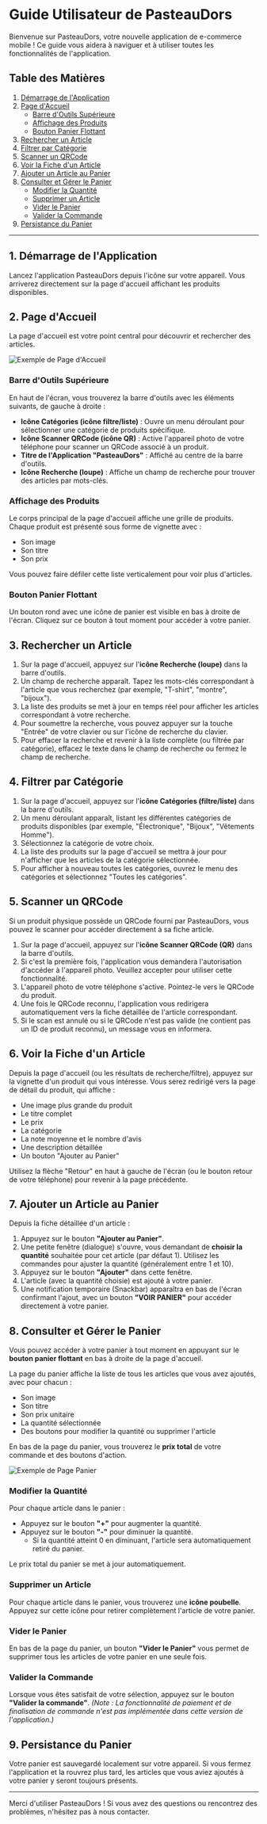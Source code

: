 # Guide Utilisateur de PasteauDors

Bienvenue sur PasteauDors, votre nouvelle application de e-commerce mobile ! Ce guide vous aidera à naviguer et à utiliser toutes les fonctionnalités de l'application.

## Table des Matières

1.  [Démarrage de l'Application](#1-démarrage-de-lapplication)
2.  [Page d'Accueil](#2-page-daccueil)
    *   [Barre d'Outils Supérieure](#barre-doutils-supérieure)
    *   [Affichage des Produits](#affichage-des-produits)
    *   [Bouton Panier Flottant](#bouton-panier-flottant)
3.  [Rechercher un Article](#3-rechercher-un-article)
4.  [Filtrer par Catégorie](#4-filtrer-par-catégorie)
5.  [Scanner un QRCode](#5-scanner-un-qrcode)
6.  [Voir la Fiche d'un Article](#6-voir-la-fiche-dun-article)
7.  [Ajouter un Article au Panier](#7-ajouter-un-article-au-panier)
8.  [Consulter et Gérer le Panier](#8-consulter-et-gérer-le-panier)
    *   [Modifier la Quantité](#modifier-la-quantité)
    *   [Supprimer un Article](#supprimer-un-article)
    *   [Vider le Panier](#vider-le-panier)
    *   [Valider la Commande](#valider-la-commande)
9.  [Persistance du Panier](#9-persistance-du-panier)

---

## 1. Démarrage de l'Application

Lancez l'application PasteauDors depuis l'icône sur votre appareil. Vous arriverez directement sur la page d'accueil affichant les produits disponibles.

## 2. Page d'Accueil

La page d'accueil est votre point central pour découvrir et rechercher des articles.

![Exemple de Page d'Accueil](lien_vers_screenshot_page_accueil.png) <!-- Optionnel: ajoute un screenshot -->

### Barre d'Outils Supérieure

En haut de l'écran, vous trouverez la barre d'outils avec les éléments suivants, de gauche à droite :

*   **Icône Catégories (icône filtre/liste)** : Ouvre un menu déroulant pour sélectionner une catégorie de produits spécifique.
*   **Icône Scanner QRCode (icône QR)** : Active l'appareil photo de votre téléphone pour scanner un QRCode associé à un produit.
*   **Titre de l'Application "PasteauDors"** : Affiché au centre de la barre d'outils.
*   **Icône Recherche (loupe)** : Affiche un champ de recherche pour trouver des articles par mots-clés.

### Affichage des Produits

Le corps principal de la page d'accueil affiche une grille de produits. Chaque produit est présenté sous forme de vignette avec :
*   Son image
*   Son titre
*   Son prix

Vous pouvez faire défiler cette liste verticalement pour voir plus d'articles.

### Bouton Panier Flottant

Un bouton rond avec une icône de panier est visible en bas à droite de l'écran. Cliquez sur ce bouton à tout moment pour accéder à votre panier.

## 3. Rechercher un Article

1.  Sur la page d'accueil, appuyez sur l'**icône Recherche (loupe)** dans la barre d'outils.
2.  Un champ de recherche apparaît. Tapez les mots-clés correspondant à l'article que vous recherchez (par exemple, "T-shirt", "montre", "bijoux").
3.  La liste des produits se met à jour en temps réel pour afficher les articles correspondant à votre recherche.
4.  Pour soumettre la recherche, vous pouvez appuyer sur la touche "Entrée" de votre clavier ou sur l'icône de recherche du clavier.
5.  Pour effacer la recherche et revenir à la liste complète (ou filtrée par catégorie), effacez le texte dans le champ de recherche ou fermez le champ de recherche.

## 4. Filtrer par Catégorie

1.  Sur la page d'accueil, appuyez sur l'**icône Catégories (filtre/liste)** dans la barre d'outils.
2.  Un menu déroulant apparaît, listant les différentes catégories de produits disponibles (par exemple, "Électronique", "Bijoux", "Vêtements Homme").
3.  Sélectionnez la catégorie de votre choix.
4.  La liste des produits sur la page d'accueil se mettra à jour pour n'afficher que les articles de la catégorie sélectionnée.
5.  Pour afficher à nouveau toutes les catégories, ouvrez le menu des catégories et sélectionnez "Toutes les catégories".

## 5. Scanner un QRCode

Si un produit physique possède un QRCode fourni par PasteauDors, vous pouvez le scanner pour accéder directement à sa fiche article.

1.  Sur la page d'accueil, appuyez sur l'**icône Scanner QRCode (QR)** dans la barre d'outils.
2.  Si c'est la première fois, l'application vous demandera l'autorisation d'accéder à l'appareil photo. Veuillez accepter pour utiliser cette fonctionnalité.
3.  L'appareil photo de votre téléphone s'active. Pointez-le vers le QRCode du produit.
4.  Une fois le QRCode reconnu, l'application vous redirigera automatiquement vers la fiche détaillée de l'article correspondant.
5.  Si le scan est annulé ou si le QRCode n'est pas valide (ne contient pas un ID de produit reconnu), un message vous en informera.

## 6. Voir la Fiche d'un Article

Depuis la page d'accueil (ou les résultats de recherche/filtre), appuyez sur la vignette d'un produit qui vous intéresse.
Vous serez redirigé vers la page de détail du produit, qui affiche :
*   Une image plus grande du produit
*   Le titre complet
*   Le prix
*   La catégorie
*   La note moyenne et le nombre d'avis
*   Une description détaillée
*   Un bouton "Ajouter au Panier"

Utilisez la flèche "Retour" en haut à gauche de l'écran (ou le bouton retour de votre téléphone) pour revenir à la page précédente.

## 7. Ajouter un Article au Panier

Depuis la fiche détaillée d'un article :

1.  Appuyez sur le bouton **"Ajouter au Panier"**.
2.  Une petite fenêtre (dialogue) s'ouvre, vous demandant de **choisir la quantité** souhaitée pour cet article (par défaut 1). Utilisez les commandes pour ajuster la quantité (généralement entre 1 et 10).
3.  Appuyez sur le bouton **"Ajouter"** dans cette fenêtre.
4.  L'article (avec la quantité choisie) est ajouté à votre panier.
5.  Une notification temporaire (Snackbar) apparaîtra en bas de l'écran confirmant l'ajout, avec un bouton **"VOIR PANIER"** pour accéder directement à votre panier.

## 8. Consulter et Gérer le Panier

Vous pouvez accéder à votre panier à tout moment en appuyant sur le **bouton panier flottant** en bas à droite de la page d'accueil.

La page du panier affiche la liste de tous les articles que vous avez ajoutés, avec pour chacun :
*   Son image
*   Son titre
*   Son prix unitaire
*   La quantité sélectionnée
*   Des boutons pour modifier la quantité ou supprimer l'article

En bas de la page du panier, vous trouverez le **prix total** de votre commande et des boutons d'action.

![Exemple de Page Panier](lien_vers_screenshot_page_panier.png) <!-- Optionnel: ajoute un screenshot -->

### Modifier la Quantité

Pour chaque article dans le panier :
*   Appuyez sur le bouton **"+"** pour augmenter la quantité.
*   Appuyez sur le bouton **"-"** pour diminuer la quantité.
    *   Si la quantité atteint 0 en diminuant, l'article sera automatiquement retiré du panier.

Le prix total du panier se met à jour automatiquement.

### Supprimer un Article

Pour chaque article dans le panier, vous trouverez une **icône poubelle**. Appuyez sur cette icône pour retirer complètement l'article de votre panier.

### Vider le Panier

En bas de la page du panier, un bouton **"Vider le Panier"** vous permet de supprimer tous les articles de votre panier en une seule fois.

### Valider la Commande

Lorsque vous êtes satisfait de votre sélection, appuyez sur le bouton **"Valider la commande"**.
*(Note : La fonctionnalité de paiement et de finalisation de commande n'est pas implémentée dans cette version de l'application.)*

## 9. Persistance du Panier

Votre panier est sauvegardé localement sur votre appareil. Si vous fermez l'application et la rouvrez plus tard, les articles que vous aviez ajoutés à votre panier y seront toujours présents.

---

Merci d'utiliser PasteauDors ! Si vous avez des questions ou rencontrez des problèmes, n'hésitez pas à nous contacter.
